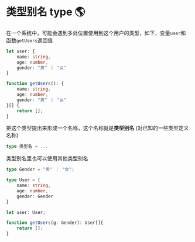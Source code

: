# 类型别名 type :earth_americas:

在一个系统中，可能会遇到多处位置使用到这个用户的类型，如下，变量`user`和函数`getUsers`返回值

```ts
let user: {
    name: string,
    age: number,
    gender: "男" ｜ "女"
}

function getUsers(): {
    name: string,
    age: number,
    gender: "男" ｜ "女"
}[] {
    return [];
}
```

把这个类型提出来形成一个名称，这个名称就是**类型别名** (对已知的一些类型定义名称)

```ts
type 类型名 = ...
```

类型别名里也可以使用其他类型别名

```ts
type Gender = "男" ｜ "女";

type User = {
    name: string,
    age: number,
    gender: Gender
}

let user: User;

function getUsers(g: Gender): User[]{
    return [];
}
```
